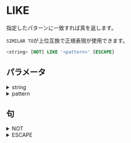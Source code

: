 # LIKE

指定したパターンに一致すれば真を返します。

`SIMILAR TO`が上位互換で正規表現が使用できます。

```sql
<string> [NOT] LIKE '<pattern>' [ESCAPE]
```

## パラメータ

<details><summary>string</summary>

対象の文字列

</details>

<details><summary>pattern</summary>

ワイルカードと文字列を組み合わせて、パターンをつくる。

## 備考

<details><summary>ワイルドカード</summary>

|記号|説明|
|:---|:---|
|_|任意の一文字|
|%|0文字以上の文字列|

</details>

</details>

## 句

<details><summary>NOT</summary>

否定系にする。

```sql
NOT
```

</details>

<details><summary>ESCAPE</summary>

エスケープする文字を指定する。

```sql
ESCAPE `<escape_character>`
```

</details>
